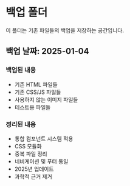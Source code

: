 # 백업 폴더

이 폴더는 기존 파일들의 백업을 저장하는 공간입니다.

## 백업 날짜: 2025-01-04

### 백업된 내용
- 기존 HTML 파일들
- 기존 CSS/JS 파일들
- 사용하지 않는 이미지 파일들
- 테스트용 파일들

### 정리된 내용
- 통합 컴포넌트 시스템 적용
- CSS 모듈화
- 중복 파일 정리
- 네비게이션 및 푸터 통일
- 2025년 업데이트
- 과학적 근거 제거
